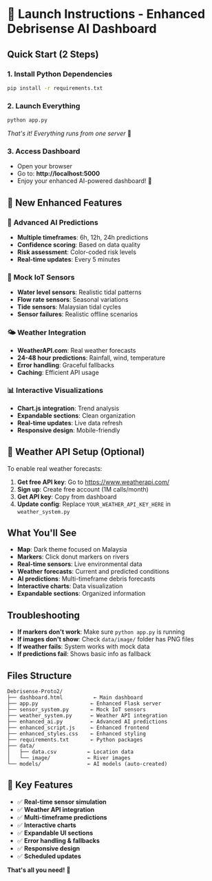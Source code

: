 # 🚀 Launch Instructions - Enhanced Debrisense AI Dashboard

## Quick Start (2 Steps)

### 1. Install Python Dependencies
```bash
pip install -r requirements.txt
```

### 2. Launch Everything
```bash
python app.py
```
*That's it! Everything runs from one server* 🎉

### 3. Access Dashboard
- Open your browser
- Go to: **http://localhost:5000**
- Enjoy your enhanced AI-powered dashboard! 🚀

## 🌟 New Enhanced Features

### 🤖 **Advanced AI Predictions**
- **Multiple timeframes**: 6h, 12h, 24h predictions
- **Confidence scoring**: Based on data quality
- **Risk assessment**: Color-coded risk levels
- **Real-time updates**: Every 5 minutes

### 📡 **Mock IoT Sensors**
- **Water level sensors**: Realistic tidal patterns
- **Flow rate sensors**: Seasonal variations
- **Tide sensors**: Malaysian tidal cycles
- **Sensor failures**: Realistic offline scenarios

### 🌤️ **Weather Integration**
- **WeatherAPI.com**: Real weather forecasts
- **24-48 hour predictions**: Rainfall, wind, temperature
- **Error handling**: Graceful fallbacks
- **Caching**: Efficient API usage

### 📊 **Interactive Visualizations**
- **Chart.js integration**: Trend analysis
- **Expandable sections**: Clean organization
- **Real-time updates**: Live data refresh
- **Responsive design**: Mobile-friendly

## 🔧 Weather API Setup (Optional)

To enable real weather forecasts:

1. **Get free API key**: Go to https://www.weatherapi.com/
2. **Sign up**: Create free account (1M calls/month)
3. **Get API key**: Copy from dashboard
4. **Update config**: Replace `YOUR_WEATHER_API_KEY_HERE` in `weather_system.py`

## What You'll See
- **Map**: Dark theme focused on Malaysia
- **Markers**: Click donut markers on rivers
- **Real-time sensors**: Live environmental data
- **Weather forecasts**: Current and predicted conditions
- **AI predictions**: Multi-timeframe debris forecasts
- **Interactive charts**: Data visualization
- **Expandable sections**: Organized information

## Troubleshooting
- **If markers don't work**: Make sure `python app.py` is running
- **If images don't show**: Check `data/image/` folder has PNG files
- **If weather fails**: System works with mock data
- **If predictions fail**: Shows basic info as fallback

## Files Structure
```
Debrisense-Proto2/
├── dashboard.html          ← Main dashboard
├── app.py                 ← Enhanced Flask server
├── sensor_system.py       ← Mock IoT sensors
├── weather_system.py      ← Weather API integration
├── enhanced_ai.py         ← Advanced AI predictions
├── enhanced_script.js     ← Enhanced frontend
├── enhanced_styles.css    ← Enhanced styling
├── requirements.txt       ← Python packages
├── data/
│   ├── data.csv          ← Location data
│   └── image/            ← River images
└── models/               ← AI models (auto-created)
```

## 🎯 Key Features
- ✅ **Real-time sensor simulation**
- ✅ **Weather API integration**
- ✅ **Multi-timeframe predictions**
- ✅ **Interactive charts**
- ✅ **Expandable UI sections**
- ✅ **Error handling & fallbacks**
- ✅ **Responsive design**
- ✅ **Scheduled updates**

**That's all you need!** 🎯
